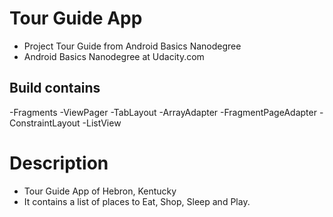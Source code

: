 # Tour Guide App
- Project Tour Guide from Android Basics Nanodegree 
- Android Basics Nanodegree at Udacity.com

## Build contains
-Fragments
-ViewPager
-TabLayout
-ArrayAdapter
-FragmentPageAdapter
-ConstraintLayout
-ListView

# Description
 - Tour Guide App of Hebron, Kentucky
 - It contains a list of places to Eat, Shop, Sleep and Play.
